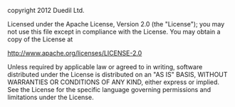 copyright 2012 Duedil Ltd.
 
Licensed under the Apache License, Version 2.0 (the "License"); you may
not use this file except in compliance with the License. You may obtain
a copy of the License at
 
 http://www.apache.org/licenses/LICENSE-2.0
 
Unless required by applicable law or agreed to in writing, software
distributed under the License is distributed on an "AS IS" BASIS, WITHOUT
WARRANTIES OR CONDITIONS OF ANY KIND, either express or implied. See the
License for the specific language governing permissions and limitations
under the License.